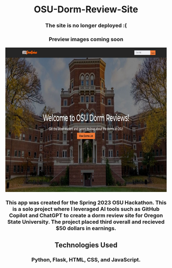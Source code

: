 <h1 align="center">OSU-Dorm-Review-Site</h1>

<h3 align="center">The site is no longer deployed :(</a></h3>
<h3 align="center">Preview images coming soon</a></h3>

<div style="display: flex; justify-content: center;"><img src="./website/static/img/other/landing.JPG" style="width: 800px; height: 450px;  " /></div>

<h3 align="center">This app was created for the Spring 2023 OSU Hackathon. This is a solo project where I leveraged AI tools such as GitHub Copilot and ChatGPT to create a dorm review site for Oregon State University. The project placed third overall and recieved $50 dollars in earnings.</h4>

<h2 align="center">Technologies Used</h2>

<h3 align="center">Python, Flask, HTML, CSS, and JavaScript.</h3>
